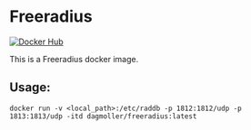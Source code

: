 
# Freeradius

[![Docker Hub](https://img.shields.io/badge/docker-dagmoller%2Ffreeradius-008bb8.svg)](https://registry.hub.docker.com/r/dagmoller/freeradius/)

This is a Freeradius docker image.

## Usage:

```shell
docker run -v <local_path>:/etc/raddb -p 1812:1812/udp -p 1813:1813/udp -itd dagmoller/freeradius:latest
```


